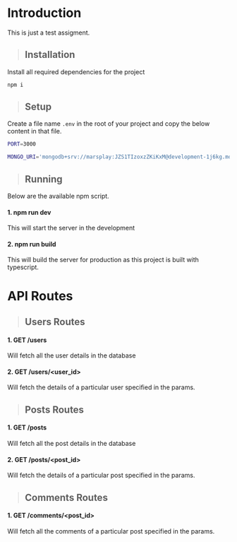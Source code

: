 # Introduction

This is just a test assigment.

> ## Installation

Install all required dependencies for the project

```bash
npm i
```

> ## Setup

Create a file name `.env` in the root of your project and copy the below content
in that file.

```bash
PORT=3000

MONGO_URI='mongodb+srv://marsplay:JZS1TIzoxzZKiKxM@development-1j6kg.mongodb.net/marsplay?retryWrites=true&w=majority'
```

> ## Running

Below are the available npm script.

#### 1. npm run dev

This will start the server in the development

#### 2. npm run build

This will build the server for production as this project is built with
typescript.

# API Routes

> ## Users Routes

#### 1. GET /users

Will fetch all the user details in the database

#### 2. GET /users/<user_id>

Will fetch the details of a particular user specified in the params.

> ## Posts Routes

#### 1. GET /posts

Will fetch all the post details in the database

#### 2. GET /posts/<post_id>

Will fetch the details of a particular post specified in the params.

> ## Comments Routes

#### 1. GET /comments/<post_id>

Will fetch all the comments of a particular post specified in the params.
